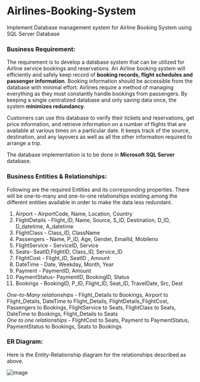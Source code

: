 # Airlines-Booking-System
Implement Database management system for Airline Booking System using SQL Server Database

### Business Requirement:
  The requirement is to develop a database system that can be utilized for Airline service bookings and reservations. An Airline booking system will efficiently and safely keep record of **booking records, flight schedules and passenger information**. Booking information should be accessible from the database with minimal effort. Airlines require a method of managing everything as they must constantly handle bookings from passengers. By keeping a single centralized database and only saving data once, the system **minimizes redundancy**. 
	
  Customers can use this database to verify their tickets and reservations, get price information, and retrieve information on a number of flights that are available at various times on a particular date. It keeps track of the source, destination, and any layovers as well as all the other information required to arrange a trip.
	
  The database implementation is to be done in **Microsoft SQL Server** database.
	
### Business Entities & Relationships:
  Following are the required Entities and its corresponding properties. There will be one-to-many and one-to-one relationships existing among the different entities available in order to make the data less redundant.

1. Airport - AirportCode, Name, Location, Country
2. FlightDetails - Flight_ID, Name, Source, S_ID, Destination, D_ID, D_datetime, A_datetime
3. FlightClass - Class_ID, ClassName
4. Passengers - Name, P_ID, Age, Gender, EmailId, Mobileno
5. FlightService - ServiceID, Service
6. Seats- SeatID,FlightID, Class_ID, Service_ID
7. FlightCost - Flight_ID, SeatID , Amount
8. DateTime - Date, Weekday, Month, Year
9. Payment - PaymentID, Amount
10. PaymentStatus- PaymentID, BookingID, Status
11. Bookings - BookingID, P_ID, Flight_ID, Seat_ID, TravelDate, Src, Dest


*One-to-Many relationships* - Flight_Details to Bookings, Airport to Flight_Details, DateTime to Flight_Details, FlightDetails_FlightCost, Passengers to Bookings, FlightService to Seats, FlightClass to Seats, DateTime to Bookings, Flight_Details to Seats  
_One to one relationships_ - FlightCost to Seats, Payment to PaymentStatus, PaymentStatus to Bookings, Seats to Bookings


### ER Diagram:

Here is the Entity-Relationship diagram for the relationships described as above.

![image](https://user-images.githubusercontent.com/64007718/232231949-0626fb96-e74c-4788-8377-dfbe9028516f.png)
